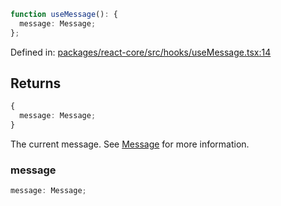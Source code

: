 ```ts
function useMessage(): {
  message: Message;
};
```

Defined in: [packages/react-core/src/hooks/useMessage.tsx:14](https://github.com/thesysdev/crayon/blob/d0d1410263fe0f83e2b52bc1d37c0693717089fe/js/packages/react-core/src/hooks/useMessage.tsx#L14)

## Returns

```ts
{
  message: Message;
}
```

The current message. See [Message](../type-aliases/Message.md) for more information.

### message

```ts
message: Message;
```
